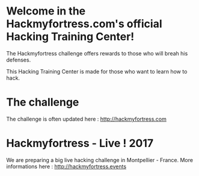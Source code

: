 # Welcome in the Hackmyfortress.com's official Hacking Training Center!

The Hackmyfortress challenge offers rewards to those who will breah his defenses.

This Hacking Training Center is made for those who want to learn how to hack. 

# The challenge

The challenge is often updated here : http://hackmyfortress.com

# Hackmyfortress - Live ! 2017

We are preparing a big live hacking challenge in Montpellier - France. More informations here : http://hackmyfortress.events
